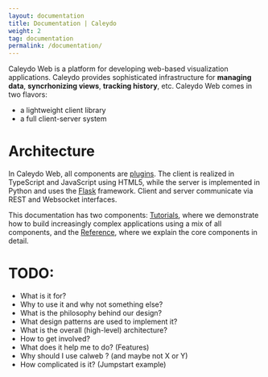 ```yaml
---
layout: documentation
title: Documentation | Caleydo
weight: 2
tag: documentation
permalink: /documentation/
---
```


Caleydo Web is a platform for developing web-based visualization applications. Caleydo provides sophisticated infrastructure for **managing data**, **syncrhonizing views**, **tracking history**, etc. Caleydo Web comes in two flavors: 

 * a lightweight client library
 * a full client-server system
 
# Architecture

In Caleydo Web, all components are [plugins](plugin_mechanism). The client is realized in TypeScript and JavaScript using HTML5, while the server is implemented in Python and uses the [Flask](http://flask.pocoo.org/) framework. Client and server communicate via REST and Websocket interfaces. 

This documentation has two components: [Tutorials](tutorial), where we demonstrate how to build increasingly complex applications using a mix of all components, and the [Reference](reference), where we explain the core components in detail. 

# TODO:

 * What is it for?
 * Why to use it and why not something else?
 * What is the philosophy behind our design?
 * What design patterns are used to implement it?
 * What is the overall (high-level) architecture?
 * How to get involved?
 * What does it help me to do? (Features)
 * Why should I use calweb ? (and maybe not X or Y)
 * How complicated is it? (Jumpstart example)
